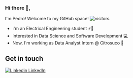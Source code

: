 ### Hi there 👋,

I'm Pedro! Welcome to my GitHub space! ![visitors](https://visitor-badge.glitch.me/badge?page_id=pedrosouzax)

- I'm an Electrical Engineering student ⚡:robot:
- Interested in Data Science and Software Development 💻
- Now, I'm working as Data Analyst Intern @ Citrosuco 🍊

## Get in touch
[![Linkedin](https://i.stack.imgur.com/gVE0j.png) LinkedIn](https://www.linkedin.com/@pedrosouzax)

<!--
**pedrosouzax/pedrosouzax** is a ✨ _special_ ✨ repository because its `README.md` (this file) appears on your GitHub profile.

- 
- 🌱 I’m currently learning DataScience
- 👯 I’m looking to collaborate on ...
- 🤔 I’m looking for help with ...
- 💬 Ask me about ...
- 📫 How to reach me: ...
- 😄 Pronouns: ...
- ⚡ Fun fact: ...
-->
